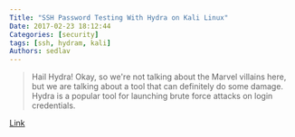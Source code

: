 ```yaml
---
Title: "SSH Password Testing With Hydra on Kali Linux"
Date: 2017-02-23 18:12:44
Categories: [security]
tags: [ssh, hydram, kali]
Authors: sedlav
---
```


> Hail Hydra! Okay, so we're not talking about the Marvel villains here, but we are talking about a tool that can definitely do some damage. Hydra is a popular tool for launching brute force attacks on login credentials.

[Link](https://linuxconfig.org/ssh-password-testing-with-hydra-on-kali-linux)
